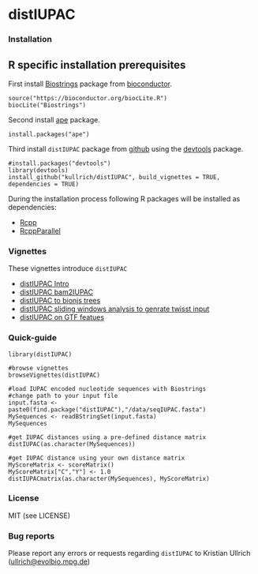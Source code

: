 distIUPAC
=========
### 

### Installation

## R specific installation prerequisites

First install [Biostrings](https://bioconductor.org/packages/release/bioc/html/Biostrings.html) package from [bioconductor](https://bioconductor.org/).

```
source("https://bioconductor.org/biocLite.R")
biocLite("Biostrings")
```

Second install [ape](http://ape-package.ird.fr/) package.

```
install.packages("ape")
```

Third install `distIUPAC` package from [github](https://github.com/kullrich) using the [devtools](https://cran.r-project.org/web/packages/devtools/index.html) package.

```
#install.packages("devtools")
library(devtools)
install_github("kullrich/distIUPAC", build_vignettes = TRUE, dependencies = TRUE)
```

During the installation process following R packages will be installed as dependencies:

* [Rcpp](Rcpp)
* [RcppParallel]()

### Vignettes

These vignettes introduce `distIUPAC`

- [distIUPAC Intro]()
- [distIUPAC bam2IUPAC]()
- [distIUPAC to bionjs trees]()
- [distIUPAC sliding windows analysis to genrate twisst input]()
- [distIUPAC on GTF featues]()

### Quick-guide

```
library(distIUPAC)

#browse vignettes
browseVignettes(distIUPAC)

#load IUPAC encoded nucleotide sequences with Biostrings
#change path to your input file
input.fasta <- paste0(find.package("distIUPAC"),"/data/seqIUPAC.fasta")
MySequences <- readBStringSet(input.fasta)
MySequences

#get IUPAC distances using a pre-defined distance matrix
distIUPAC(as.character(MySequences))

#get IUPAC distance using your own distance matrix
MyScoreMatrix <- scoreMatrix()
MyScoreMatrix["C","Y"] <- 1.0
distIUPACmatrix(as.character(MySequences), MyScoreMatrix)
```

### License

MIT (see LICENSE)

### Bug reports

Please report any errors or requests regarding `distIUPAC` to Kristian Ullrich (ullrich@evolbio.mpg.de)


